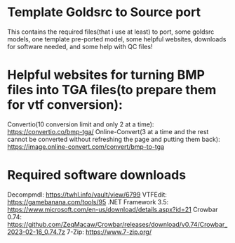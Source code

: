 # Template Goldsrc to Source port
This contains the required files(that i use at least) to port, some goldsrc models, one template pre-ported model, some helpful websites, downloads for software needed, and some help with QC files!

# Helpful websites for turning BMP files into TGA files(to prepare them for vtf conversion):
Convertio(10 conversion limit and only 2 at a time): https://convertio.co/bmp-tga/
Online-Convert(3 at a time and the rest cannot be converted without refreshing the page and putting them back): https://image.online-convert.com/convert/bmp-to-tga

# Required software downloads
Decompmdl: https://twhl.info/vault/view/6799
VTFEdit: https://gamebanana.com/tools/95
.NET Framework 3.5: https://www.microsoft.com/en-us/download/details.aspx?id=21
Crowbar 0.74: https://github.com/ZeqMacaw/Crowbar/releases/download/v0.74/Crowbar_2023-02-16_0.74.7z
7-Zip: https://www.7-zip.org/
